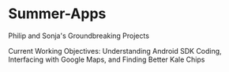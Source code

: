# Summer-Apps
Philip and Sonja's Groundbreaking Projects 

Current Working Objectives: Understanding Android SDK Coding, Interfacing with Google Maps, and Finding Better Kale Chips
